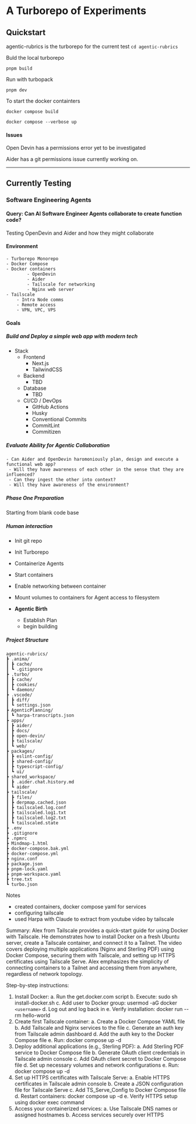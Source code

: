 <!-- SECTION - Heading -->

# A Turborepo of Experiments

## Quickstart

agentic-rubrics is the turborepo for the current test
`cd agentic-rubrics`

Buld the local turborepo

`pnpm build`

Run with turbopack

`pnpm dev`

To start the docker containters

`docker compose build`

`docker compose --verbose up `

#### Issues

Open Devin has a permissions error yet to be investigated

Aider has a git permissions issue currently working on.

---


## **Currently Testing**

<!-- ANCHOR - Experiment Category -->

### Software Engineering Agents

#### Query: Can AI Software Engineer Agents collaborate to create function code?

Testing OpenDevin and Aider and how they might collaborate

#### Environment

    - Turborepo Monorepo
    - Docker Compose
    - Docker containers
            - OpenDevin
            - Aider
            - Tailscale for networking
            - Nginx web server
    - Tailscale
        - Intra Node comms
        - Remote access
        - VPN, VPC, VPS

#### Goals

##### Build and Deploy a simple web app with modern tech

- Stack
  - Frontend
    - Next.js
    - TailwindCSS
  - Backend
    - TBD
  - Database
    - TBD
  - CI/CD / DevOps
    - GitHub Actions
    - Husky
    - Conventional Commits
    - CommitLint
    - Commitizen

##### Evaluate Ability for Agentic Collaboration

    - Can Aider and OpenDevin haromoniously plan, design and execute a functional web app?
     - Will they have awareness of each other in the sense that they are influenced?
     - Can they ingest the other into context?
     - Will they have awareness of the environment?

##### Phase One Preparation

Starting from blank code base


##### **Human interaction**

- Init git repo
- Init Turborepo
- Containerize Agents
- Start containers
- Enable networking between container
- Mount volumes to containers for Agent access to filesystem

- **Agentic Birth**

  - Establish Plan
  - begin building

##### Project Structure

```
agentic-rubrics/
┣ .anima/
┃ ┣ cache/
┃ ┗ .gitignore
┣ .turbo/
┃ ┣ cache/
┃ ┣ cookies/
┃ ┗ daemon/
┣ .vscode/
┃ ┣ diff/
┃ ┗ settings.json
┣ AgenticPlanning/
┃ ┗ harpa-transcripts.json
┣ apps/
┃ ┣ aider/
┃ ┣ docs/
┃ ┣ open-devin/
┃ ┣ tailscale/
┃ ┗ web/
┣ packages/
┃ ┣ eslint-config/
┃ ┣ shared-config/
┃ ┣ typescript-config/
┃ ┗ ui/
┣ shared_workspace/
┃ ┣ .aider.chat.history.md
┃ ┗ aider
┣ tailscale/
┃ ┣ files/
┃ ┣ derpmap.cached.json
┃ ┣ tailscaled.log.conf
┃ ┣ tailscaled.log1.txt
┃ ┣ tailscaled.log2.txt
┃ ┗ tailscaled.state
┣ .env
┣ .gitignore
┣ .npmrc
┣ Mindmap-1.html
┣ docker-compose.bak.yml
┣ docker-compose.yml
┣ nginx.conf
┣ package.json
┣ pnpm-lock.yaml
┣ pnpm-workspace.yaml
┣ tree.txt
┗ turbo.json
```


Notes

- created containers, docker compose yaml for services
- configuring tailscale
- used Harpa with Claude to extract from youtube video by tailscale

Summary:
Alex from Tailscale provides a quick-start guide for using Docker with Tailscale. He demonstrates how to install Docker on a fresh Ubuntu server, create a Tailscale container, and connect it to a Tailnet. The video covers deploying multiple applications (Nginx and Sterling PDF) using Docker Compose, securing them with Tailscale, and setting up HTTPS certificates using Tailscale Serve. Alex emphasizes the simplicity of connecting containers to a Tailnet and accessing them from anywhere, regardless of network topology.

Step-by-step instructions:

1. Install Docker:
   a. Run the get.docker.com script
   b. Execute: sudo sh install-docker.sh
   c. Add user to Docker group: usermod -aG docker `<username>`
   d. Log out and log back in
   e. Verify installation: docker run --rm hello-world
2. Create first Tailscale container:
   a. Create a Docker Compose YAML file
   b. Add Tailscale and Nginx services to the file
   c. Generate an auth key from Tailscale admin dashboard
   d. Add the auth key to the Docker Compose file
   e. Run: docker compose up -d
3. Deploy additional applications (e.g., Sterling PDF):
   a. Add Sterling PDF service to Docker Compose file
   b. Generate OAuth client credentials in Tailscale admin console
   c. Add OAuth client secret to Docker Compose file
   d. Set up necessary volumes and network configurations
   e. Run: docker compose up -d
4. Set up HTTPS certificates with Tailscale Serve:
   a. Enable HTTPS certificates in Tailscale admin console
   b. Create a JSON configuration file for Tailscale Serve
   c. Add TS_Serve_Config to Docker Compose file
   d. Restart containers: docker compose up -d
   e. Verify HTTPS setup using docker exec command
5. Access your containerized services:
   a. Use Tailscale DNS names or assigned hostnames
   b. Access services securely over HTTPS

<!-- ----------------------------------------------------------------------- -->

<!-- TODO - Find the rest of my AI Agents and tools and categorize them -->

<!-- ### Agents

Local

IDE

TERMINAL

IDE EXTENSION

STANDALONE

- ?? Composer ??
- Cursor
- AIChat - [github](https://github.com/sigoden/aichat)
- Aider - [docs](https://aider.chat/docs/install/install.html)
- Fabric - [github](https://github.com/danielmiessler/fabric)
- Groq AI Tools - [github](https://github.com/RMNCLDYO/groq-ai-toolkit)
- Open Devin - [github](https://github.com/OpenDevin/OpenDevin?tab=readme-ov-file#-getting-started)
- Warp
- Cody
- Continue
- Blackbox
- Claude
- TabNine
- Codeium
- Amazson Q
- Gitub Copilot
- LMStudio
- AnythingLLM
- Jan
- Drawthings
- Ollama
- Wave
- AppMap
- Codiumate
- Frontier
- Jupyter
- Mintlify
- Sourcery
- Tabby
- Traycer -->
